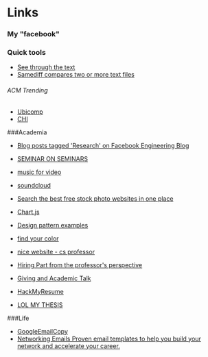 Links 
==============

### My "facebook"

### Quick tools

- [See through the text](https://voyant-tools.org/)
- [Samediff compares two or more text files](https://databasic.io/en/samediff/#upload)

###### ACM Trending
- [Ubicomp](https://dl.acm.org/event.cfm?id=RE336)
- [CHI](https://dl.acm.org/event.cfm?id=RE151)


###Academia

- [Blog posts tagged 'Research' on Facebook Engineering Blog](https://code.facebook.com/posts/research/)

- [SEMINAR ON SEMINARS](http://www.scs.illinois.edu/suslick/seminars.html)

- [music for video](http://freemusicarchive.org)
- [soundcloud](https://soundcloud.com)
- [Search the best free stock photo websites in one place](http://www.sitebuilderreport.com/stock-up)
- [Chart.js](http://www.chartjs.org/)
- [Design pattern examples](http://codepen.io/patterns/)
- [find your color](http://colourco.de/)
- [nice website - cs professor](http://www.cs.arizona.edu/~collberg/#home)
- [Hiring Part from the professor's perspective](http://sciencelablife.com/hiring-part-iii-the-candidates-visit-job-talk-and-interview/)
- [Giving and Academic Talk](http://www.cs.berkeley.edu/~jrs/speaking.html)
- [HackMyResume](http://please.hackmyresume.com/)

- [LOL MY THESIS](http://lolmythesis.com/post/69929678102/sometimes-asian-people-are-exoticized-in-the)


###Life

- [GoogleEmailCopy](http://www.goodemailcopy.com/)
- [Networking Emails Proven email templates to help you build your network and accelerate your career.](https://networkingemails.com/)
